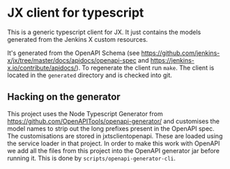 # JX client for typescript

This is a generic typescript client for JX. It just contains the models generated from the Jenkins X custom resources.

It's generated from the OpenAPI Schema (see https://github.com/jenkins-x/jx/tree/master/docs/apidocs/openapi-spec and
https://jenkins-x.io/contribute/apidocs/). To regenerate the client run `make`. The client is located in the `generated`
directory and is checked into git.

## Hacking on the generator

This project uses the Node Typescript Generator from https://github.com/OpenAPITools/openapi-generator/ and customises
the model names to strip out the long prefixes present in the OpenAPI spec. The customisations are stored in
jxtsclientopenapi. These are loaded using the service loader in that project. In order to make this work with OpenAPI we
add all the files from this project into the OpenAPI generator jar before running it. This is done by
`scripts/openapi-generator-cli`.
